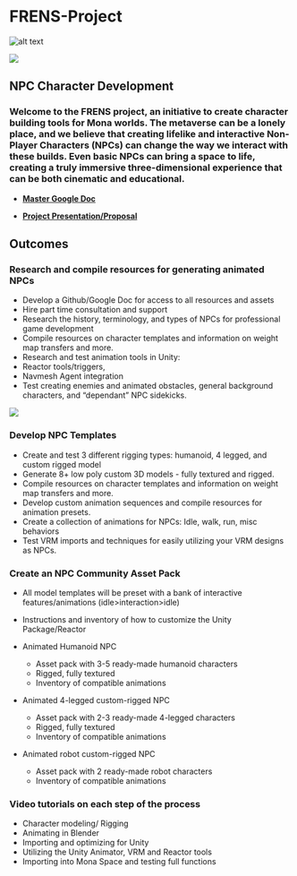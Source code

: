# FRENS-Project

![alt text](https://gateway.pinata.cloud/ipfs/QmeGmoiA8RcXWgkP3kzfhCGwhc6gu3QMbxH8kqg2H11oe3)  

![](https://hackmd.io/_uploads/HkzJZ4ZS3.png)


## NPC Character Development  
### Welcome to the FRENS project, an initiative to create character building tools for Mona worlds. The metaverse can be a lonely place, and we believe that creating lifelike and interactive Non-Player Characters (NPCs) can change the way we interact with these builds. Even basic NPCs can bring a space to life, creating a truly immersive three-dimensional experience that can be both cinematic and educational. 

- **[Master Google Doc](https://docs.google.com/document/d/1n0FLwARSTRZNjAyPzXoeQeP58nY-RgnI9N1HER8Kyiw/edit?usp=sharing)**  


- **[Project Presentation/Proposal](https://www.canva.com/design/DAFclcatOME/F3wj0k6RMCpvPIj02XOzDA/edit?utm_content=DAFclcatOME&utm_campaign=designshare&utm_medium=link2&utm_source=sharebutton)**  


## Outcomes  
### **Research and compile resources for generating animated NPCs**  
- Develop a Github/Google Doc for access to all resources and assets  
- Hire part time consultation and support  
- Research the history, terminology, and types of NPCs for professional game development  
- Compile resources on character templates and information on weight map transfers and more.  
- Research and test animation tools in Unity:   
- Reactor tools/triggers,   
- Navmesh Agent integration  
- Test creating enemies and animated obstacles, general background characters, and “dependant” NPC sidekicks.  

![](https://hackmd.io/_uploads/S1hjg4bHh.png)


### **Develop NPC Templates**  
- Create and test 3 different rigging types: humanoid, 4 legged, and custom rigged model  
- Generate 8+ low poly custom 3D models - fully textured and rigged.  
- Compile resources on character templates and information on weight map transfers and more.  
- Develop custom animation sequences and compile resources for animation presets.  
- Create a collection of animations for NPCs: Idle, walk, run, misc behaviors  
- Test VRM imports and techniques for easily utilizing your VRM designs as NPCs.  

### **Create an NPC Community Asset Pack**  
- All model templates will be preset with a bank of interactive features/animations (idle>interaction>idle)  
- Instructions and inventory of how to customize the Unity Package/Reactor  

- Animated Humanoid NPC  
	- Asset pack with 3-5 ready-made humanoid characters  
	- Rigged, fully textured  
	- Inventory of compatible animations  

- Animated 4-legged custom-rigged NPC  
	- Asset pack with 2-3 ready-made 4-legged characters  
	- Rigged, fully textured  
	- Inventory of compatible animations  

- Animated robot custom-rigged NPC  
	- Asset pack with 2 ready-made robot characters  
	- Inventory of compatible animations  


### **Video tutorials on each step of the process**  
- Character modeling/ Rigging  
- Animating in Blender  
- Importing and optimizing for Unity  
- Utilizing the Unity Animator, VRM and Reactor tools  
- Importing into Mona Space and testing full functions  



